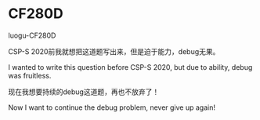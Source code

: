 # CF280D

luogu-CF280D

CSP-S 2020前我就想把这道题写出来，但是迫于能力，debug无果。

I wanted to write this question before CSP-S 2020, but due to ability, debug was fruitless. 

现在我想要持续的debug这道题，再也不放弃了！

Now I want to continue the debug problem, never give up again!
